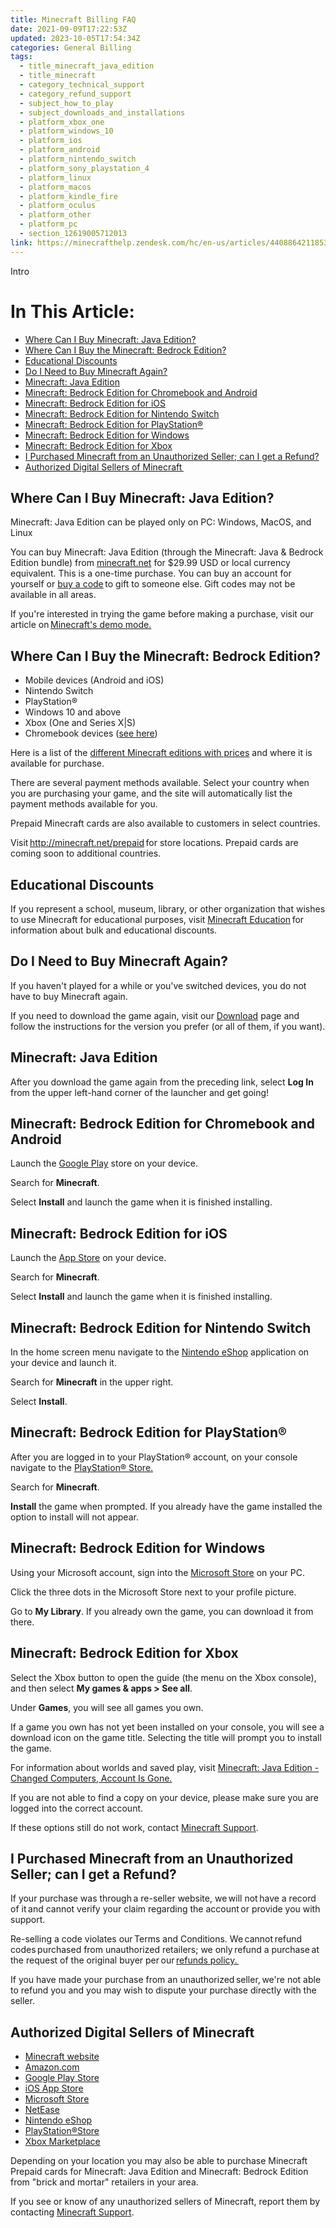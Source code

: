 ```yaml
---
title: Minecraft Billing FAQ
date: 2021-09-09T17:22:53Z
updated: 2023-10-05T17:54:34Z
categories: General Billing
tags:
  - title_minecraft_java_edition
  - title_minecraft
  - category_technical_support
  - category_refund_support
  - subject_how_to_play
  - subject_downloads_and_installations
  - platform_xbox_one
  - platform_windows_10
  - platform_ios
  - platform_android
  - platform_nintendo_switch
  - platform_sony_playstation_4
  - platform_linux
  - platform_macos
  - platform_kindle_fire
  - platform_oculus
  - platform_other
  - platform_pc
  - section_12619005712013
link: https://minecrafthelp.zendesk.com/hc/en-us/articles/4408864211853-Minecraft-Billing-FAQ
---
```


Intro

# In This Article:

-   [Where Can I Buy Minecraft: Java Edition?](https://minecrafthelp.zendesk.com/hc/en-us/articles/4408864211853-Minecraft-Billing-FAQ#h_01H64N4Y6Y0NS3NF4MB09QEQQP)
-   [Where Can I Buy the Minecraft: Bedrock Edition?](https://minecrafthelp.zendesk.com/hc/en-us/articles/4408864211853-Minecraft-Billing-FAQ#h_01H64N5A1C4CJZ775B4BNZQ3JP)
-   [Educational Discounts](https://minecrafthelp.zendesk.com/hc/en-us/articles/4408864211853-Minecraft-Billing-FAQ#h_01H64N5E97SFW0RNNXQP0MNQG0)
-   [Do I Need to Buy Minecraft Again?](https://minecrafthelp.zendesk.com/hc/en-us/articles/4408864211853-Minecraft-Billing-FAQ#h_01H64NDD51EZD2PNR1Q2AAY7KM)
-   [Minecraft: Java Edition](https://minecrafthelp.zendesk.com/hc/en-us/articles/4408864211853-Minecraft-Billing-FAQ#h_01H64NDJP3WJN84BH4658YM1DJ)
-   [Minecraft: Bedrock Edition for Chromebook and Android](https://minecrafthelp.zendesk.com/hc/en-us/articles/4408864211853-Minecraft-Billing-FAQ#h_01H64NDTD7WPNZ5CE21ATB4K0T)
-   [Minecraft: Bedrock Edition for iOS](https://minecrafthelp.zendesk.com/hc/en-us/articles/4408864211853-Minecraft-Billing-FAQ#h_01H64NE0XTSSSP3VXZBN24X5RP)
-   [Minecraft: Bedrock Edition for Nintendo Switch](https://minecrafthelp.zendesk.com/hc/en-us/articles/4408864211853-Minecraft-Billing-FAQ#h_01H64NE725TX7KY186TRZ3T8BZ)
-   [Minecraft: Bedrock Edition for PlayStation®](https://minecrafthelp.zendesk.com/hc/en-us/articles/4408864211853-Minecraft-Billing-FAQ#h_01H64NEETK5QWQYK2HD0GAZD4M)
-   [Minecraft: Bedrock Edition for Windows](https://minecrafthelp.zendesk.com/hc/en-us/articles/4408864211853-Minecraft-Billing-FAQ#h_01H64NEN0HDAMJYT69TGSXTDM6)
-   [Minecraft: Bedrock Edition for Xbox](https://minecrafthelp.zendesk.com/hc/en-us/articles/4408864211853-Minecraft-Billing-FAQ#h_01H64NET3B9M607S83EXW7990Z)
-   [I Purchased Minecraft from an Unauthorized Seller; can I get a Refund?](https://minecrafthelp.zendesk.com/hc/en-us/articles/4408864211853-Minecraft-Billing-FAQ#h_01H64NF94341J4QG7BRZQ6P3JR)
-   [Authorized Digital Sellers of Minecraft ](https://minecrafthelp.zendesk.com/hc/en-us/articles/4408864211853-Minecraft-Billing-FAQ#h_01H64NFEDBPDS3PMWFCW60H7AH)

## Where Can I Buy Minecraft: Java Edition?

Minecraft: Java Edition can be played only on PC: Windows, MacOS, and Linux

You can buy Minecraft: Java Edition (through the Minecraft: Java & Bedrock Edition bundle) from [minecraft.net](https://minecraft.net/store) for \$29.99 USD or local currency equivalent. This is a one-time purchase. You can buy an account for yourself or [buy a code](https://help.minecraft.net/hc/en-us/articles/4409758085005-Minecraft-Java-Edition-Gift-Code-Issues-FAQ) to gift to someone else. Gift codes may not be available in all areas.

If you\'re interested in trying the game before making a purchase, visit our article on [Minecraft\'s demo mode.](https://help.minecraft.net/hc/en-us/articles/4408948974989-Minecraft-Java-Edition-Demo-Mode-)

## Where Can I Buy the Minecraft: Bedrock Edition?

-   Mobile devices (Android and iOS)
-   Nintendo Switch
-   PlayStation®
-   Windows 10 and above
-   Xbox (One and Series X\|S)
-   Chromebook devices ([see here](https://minecrafthelp.zendesk.com/hc/en-us/articles/13803752803725))

Here is a list of the [different Minecraft editions with prices](https://help.minecraft.net/hc/en-us/articles/360034753992-Different-Minecraft-Editions) and where it is available for purchase.

There are several payment methods available. Select your country when you are purchasing your game, and the site will automatically list the payment methods available for you.

Prepaid Minecraft cards are also available to customers in select countries.

Visit <http://minecraft.net/prepaid> for store locations. Prepaid cards are coming soon to additional countries.

## Educational Discounts

If you represent a school, museum, library, or other organization that wishes to use Minecraft for educational purposes, visit [Minecraft Education](https://education.minecraft.net/en-us/homepage) for information about bulk and educational discounts.

## Do I Need to Buy Minecraft Again?

If you haven't played for a while or you've switched devices, you do not have to buy Minecraft again.

If you need to download the game again, visit our [Download](https://www.minecraft.net/en-us/download) page and follow the instructions for the version you prefer (or all of them, if you want).

## Minecraft: Java Edition

After you download the game again from the preceding link, select **Log In** from the upper left-hand corner of the launcher and get going!

## Minecraft: Bedrock Edition for Chromebook and Android

Launch the [Google Play](https://play.google.com/store/apps/details?id=com.mojang.minecraftpe&hl=en_US) store on your device.

Search for **Minecraft**.

Select **Install** and launch the game when it is finished installing.

## Minecraft: Bedrock Edition for iOS

Launch the [App Store](https://apps.apple.com/us/app/minecraft/id479516143) on your device.

Search for **Minecraft**.

Select **Install** and launch the game when it is finished installing.

## Minecraft: Bedrock Edition for Nintendo Switch

In the home screen menu navigate to the [Nintendo eShop](https://store.nintendo.com/catalogsearch/result/?q=minecraft) application on your device and launch it.

Search for **Minecraft** in the upper right.

Select **Install**.

## Minecraft: Bedrock Edition for PlayStation®

After you are logged in to your PlayStation® account, on your console navigate to the [PlayStation® Store.](https://store.playstation.com/en-us/latest?gclid=5ed84ffd6a40162af9282eb7482f3249&gclsrc=3p.ds&ds_rl=1288848&msclkid=5ed84ffd6a40162af9282eb7482f3249)

Search for **Minecraft**.

**Install** the game when prompted. If you already have the game installed the option to install will not appear.

## Minecraft: Bedrock Edition for Windows

Using your Microsoft account, sign into the [Microsoft Store](https://www.xbox.com/en-US/microsoft-store) on your PC.

Click the three dots in the Microsoft Store next to your profile picture.

Go to **My Library**. If you already own the game, you can download it from there.

## Minecraft: Bedrock Edition for Xbox

Select the Xbox button to open the guide (the menu on the Xbox console), and then select **My games & apps \> See all**.

Under **Games**, you will see all games you own.

If a game you own has not yet been installed on your console, you will see a download icon on the game title. Selecting the title will prompt you to install the game.

For information about worlds and saved play, visit [Minecraft: Java Edition - Changed Computers, Account Is Gone.](https://help.minecraft.net/hc/en-us/articles/4409155824269#h_01FFGD8G12K5A9N2FVPA693E3Z)

If you are not able to find a copy on your device, please make sure you are logged into the correct account.

If these options still do not work, contact [Minecraft Support](https://aka.ms/Minecraft-Support).

## I Purchased Minecraft from an Unauthorized Seller; can I get a Refund?

If your purchase was through a re-seller website, we will not have a record of it and cannot verify your claim regarding the account or provide you with support. 

Re-selling a code violates our Terms and Conditions. We cannot refund codes purchased from unauthorized retailers; we only refund a purchase at the request of the original buyer per our [refunds policy. ](https://help.minecraft.net/hc/en-us/articles/360030463592-Mojang-Studios-Refund-Policy)

If you have made your purchase from an unauthorized seller, we\'re not able to refund you and you may wish to dispute your purchase directly with the seller. 

## Authorized Digital Sellers of Minecraft 

-   [Minecraft website](https://www.minecraft.net/en-us)
-   [Amazon.com](https://www.amazon.com/)
-   [Google Play Store](https://play.google.com/store/apps/collection/cluster?clp=ggELCgltaW5lY3JhZnQ%3D:S:ANO1ljIqm84&gsr=Cg6CAQsKCW1pbmVjcmFmdA%3D%3D:S:ANO1ljK_cnM)
-   [iOS App Store](https://www.apple.com/app-store/)
-   [Microsoft Store](https://www.xbox.com/en-US/microsoft-store)
-   [NetEase](https://www.neteasegames.com/)
-   [Nintendo eShop](https://store.nintendo.com/catalogsearch/result/?q=minecraft)
-   [PlayStation®Store](https://store.playstation.com/en-us/latest?gclid=5ed84ffd6a40162af9282eb7482f3249&gclsrc=3p.ds&ds_rl=1288848&msclkid=5ed84ffd6a40162af9282eb7482f3249)
-   [Xbox Marketplace](https://marketplace.xbox.com/en-US/)

Depending on your location you may also be able to purchase Minecraft Prepaid cards for Minecraft: Java Edition and Minecraft: Bedrock Edition from "brick and mortar" retailers in your area. 

If you see or know of any unauthorized sellers of Minecraft, report them by contacting [Minecraft Support](https://aka.ms/Minecraft-Support).
